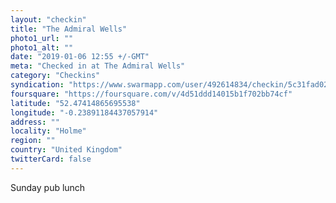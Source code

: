```yaml
---
layout: "checkin"
title: "The Admiral Wells"
photo1_url: ""
photo1_alt: ""
date: "2019-01-06 12:55 +/-GMT"
meta: "Checked in at The Admiral Wells"
category: "Checkins"
syndication: "https://www.swarmapp.com/user/492614834/checkin/5c31fad02aff31002c3c1005"
foursquare: "https://foursquare.com/v/4d51ddd14015b1f702bb74cf"
latitude: "52.47414865695538"
longitude: "-0.23891184437057914"
address: ""
locality: "Holme"
region: ""
country: "United Kingdom"
twitterCard: false
---
```

Sunday pub lunch
